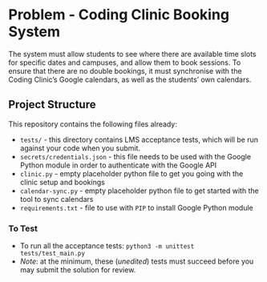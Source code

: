 # Problem - Coding Clinic Booking System
The system must allow students to see where there are available time slots for specific dates and campuses, and allow them to book sessions. To ensure that there are no double bookings, it must synchronise with the Coding Clinic’s Google calendars, as well as the students’ own calendars.

## Project Structure

This repository contains the following files already:

* `tests/` - this directory contains LMS acceptance tests, which will be run against your code when you submit.
* `secrets/credentials.json` - this file needs to be used with the Google Python module in order to authenticate with the Google API
* `clinic.py` - empty placeholder python file to get you going with the clinic setup and bookings
* `calendar-sync.py` - empty placeholder python file to get started with the tool to sync calendars
* `requirements.txt` - file to use with `PIP` to install Google Python module

### To Test

* To run all the acceptance tests: `python3 -m unittest tests/test_main.py`
* _Note_: at the minimum, these (*unedited*) tests must succeed before you may submit the solution for review.
